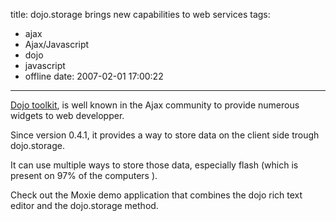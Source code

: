 title: dojo.storage brings new capabilities to web services
tags:
  - ajax
  - Ajax/Javascript
  - dojo
  - javascript
  - offline
date: 2007-02-01 17:00:22
---

[Dojo toolkit](http://dojotoolkit.org/), is well known in the Ajax community to provide numerous widgets to web developper.

Since version 0.4.1, it provides a way to store data on the client side trough dojo.storage.

It can use multiple ways to store those data, especially flash (which is present on 97% of the computers ).

Check out the Moxie demo application that combines the dojo rich text editor and the dojo.storage method.
